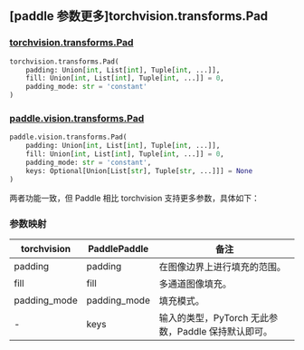 ## [paddle 参数更多]torchvision.transforms.Pad

### [torchvision.transforms.Pad](https://pytorch.org/vision/main/generated/torchvision.transforms.Pad.html)

```python
torchvision.transforms.Pad(
    padding: Union[int, List[int], Tuple[int, ...]],
    fill: Union[int, List[int], Tuple[int, ...]] = 0,
    padding_mode: str = 'constant'
)
```

### [paddle.vision.transforms.Pad](https://www.paddlepaddle.org.cn/documentation/docs/zh/develop/api/paddle/vision/transforms/Pad__upper_cn.html#pad)

```python
paddle.vision.transforms.Pad(
    padding: Union[int, List[int], Tuple[int, ...]],
    fill: Union[int, List[int], Tuple[int, ...]] = 0,
    padding_mode: str = 'constant',
    keys: Optional[Union[List[str], Tuple[str, ...]]] = None
)
```

两者功能一致，但 Paddle 相比 torchvision 支持更多参数，具体如下：

### 参数映射

| torchvision   | PaddlePaddle  | 备注                           |
| ------------- | ------------- | ----------------------------- |
| padding       | padding       | 在图像边界上进行填充的范围。     |
| fill          | fill          | 多通道图像填充。                |
| padding_mode  | padding_mode  | 填充模式。|
| -             | keys          | 输入的类型，PyTorch 无此参数，Paddle 保持默认即可。     |

